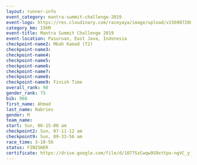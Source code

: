 ```yaml
---
layout: runner-info 
event_category: mantra-summit-challenge-2019 
event-logo: https://res.cloudinary.com/raceyaya/image/upload/v1569072809/logo/mantra-image_segrbx.jpg
category_km: 15KM 
event-title: Mantra Summit Challenge 2019 
event-location: Pasuruan, East Java, Indonesia 
checkpoint-name2: Mbah Kamad (T2) 
checkpoint-name3: 
checkpoint-name4: 
checkpoint-name5: 
checkpoint-name6: 
checkpoint-name7: 
checkpoint-name8: 
checkpoint-name9: Finish Time
overall_rank: 98
gender_rank: 75
bib: 968
first_name: Ahmad
last_name: Nabries
gender: M
team_name: 
start: Sun, 06-15-00 am
checkpoint2: Sun, 07-11-12 am
checkpoint9: Sun, 09-33-56 am
race_time: 3-18-56
status: FINISHER
certificate: https://drive.google.com/file/d/1077SzCwqw9S9xttpx-ngVC_yjJyZzRe-/view?usp=sharing
---
```


